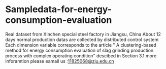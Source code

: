 # Sampledata-for-energy-consumption-evaluation
Real dataset from Xinchen special steel factory in Jiangsu, China
About 12 days normal production datas are collected by distributed control system
Each dimension variable corresponds to the article " A clustering-based method for energy consumption evaluation of slag grinding production process with complex operating condition" descibed in Section 3.1
more inforamtion please eamail us :11825068@zju.edu.cn
